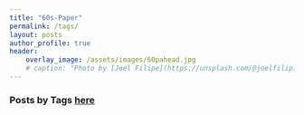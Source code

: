 ```yaml
---
title: "60s-Paper"
permalink: /tags/
layout: posts
author_profile: true
header:
    overlay_image: /assets/images/60pahead.jpg
    # caption: "Photo by [Joel Filipe](https://unsplash.com/@joelfilip) on [Unsplash](https://unsplash.com)"
---
```

### Posts by <strong><i class="fas fa-fw fa-tags" aria-hidden="true"></i>  Tags [here](/tags)
